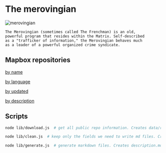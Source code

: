 # The merovingian

![merovingian](http://vignette3.wikia.nocookie.net/matrix/images/d/d0/Merovingian.jpg/revision/latest?cb=20080913033701)

```
The Merovingian (sometimes called The Frenchman) is an old, 
powerful program that resides within the Matrix. Self-described
as a "trafficker of information," the Merovingian behaves much
as a leader of a powerful organized crime syndicate.
```

## Mapbox repositories

[by name](md/name.md)

[by language](md/language.md)

[by updated](md/updated_at.md)

[by description](md/description.md)


## Scripts

```bash
node lib/download.js  # get all public repo information. Creates data/rawRepoData.json
```

```bash
node lib/clean.js  # keep only the fields we need to write md files. Creates data/cleanRepoData.json
```

```bash
node lib/generate.js  # generate markdown files. Creates description.md, language.md, name.md, updated_at.md
```